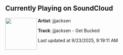 ## Currently Playing on SoundCloud

[<img align="left" width="100" src="https://i1.sndcdn.com/artworks-MS46qyOqYt3yu8jr-vzBRaA-t500x500.jpg">](https://soundcloud.com/reinelexrecs/jjjacksen-get-bucked)

**Artist**: jjjacksen 

**Track**: jjjacksen - Get Bucked

Last updated at 9/23/2025, 9:19:11 AM
